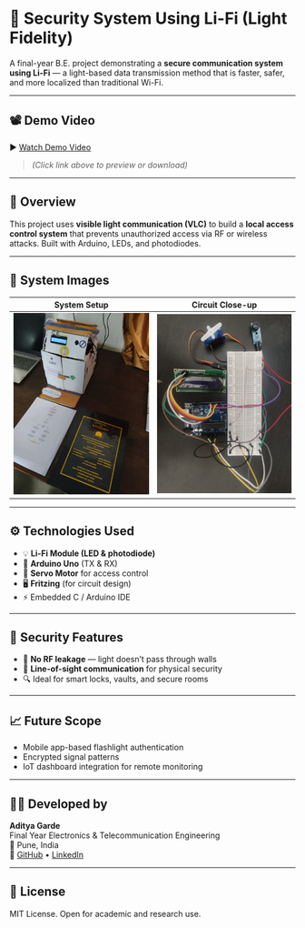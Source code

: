 # 🔐 Security System Using Li-Fi (Light Fidelity)

A final-year B.E. project demonstrating a **secure communication system using Li-Fi** — a light-based data transmission method that is faster, safer, and more localized than traditional Wi-Fi.

---

## 📽️ Demo Video

▶️ [Watch Demo Video](https://github.com/garde-aditya/BE-Final-Year-Project/raw/main/project_vid_3.mp4)  
> *(Click link above to preview or download)*

---

## 🧠 Overview

This project uses **visible light communication (VLC)** to build a **local access control system** that prevents unauthorized access via RF or wireless attacks. Built with Arduino, LEDs, and photodiodes.

---

## 📸 System Images

| System Setup | Circuit Close-up |
|--------------|------------------|
| ![Setup](https://github.com/garde-aditya/BE-Final-Year-Project/raw/main/project_1.jpeg) | ![Circuit](https://github.com/garde-aditya/BE-Final-Year-Project/raw/main/project_2.jpeg) |

---

## ⚙️ Technologies Used

- 💡 **Li-Fi Module (LED & photodiode)**
- 🧠 **Arduino Uno** (TX & RX)
- 🔄 **Servo Motor** for access control
- 🖥️ **Fritzing** (for circuit design)
- ⚡ Embedded C / Arduino IDE

---

## 🔐 Security Features

- 📡 **No RF leakage** — light doesn’t pass through walls
- 🧬 **Line-of-sight communication** for physical security
- 🔍 Ideal for smart locks, vaults, and secure rooms

---

## 📈 Future Scope

- Mobile app-based flashlight authentication  
- Encrypted signal patterns  
- IoT dashboard integration for remote monitoring

---

## 👨‍💻 Developed by

**Aditya Garde**  
Final Year Electronics & Telecommunication Engineering  
📍 Pune, India  
🔗 [GitHub](https://github.com/garde-aditya) • [LinkedIn](https://linkedin.com/in/adityagarde)

---

## 📄 License

MIT License. Open for academic and research use.
